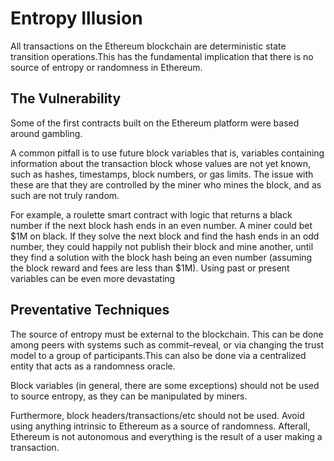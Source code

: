 # Entropy Illusion

All transactions on the Ethereum blockchain are deterministic state transition operations.This has the fundamental implication that there is no source of entropy or randomness in Ethereum.

## The Vulnerability

Some of the first contracts built on the Ethereum platform were based around gambling.

A common pitfall is to use future block variables that is, variables containing information about the transaction block whose values are not yet known, such as hashes, timestamps, block numbers, or gas limits. The issue with these are that they are controlled by the miner who mines the block, and as such are not truly random.

For example, a roulette smart contract with logic that returns a black number if the next block hash ends in an even number. A miner could bet $1M on black. If they solve the next block and find the hash ends in an odd number, they could happily not publish their block and mine another, until they find a solution with the block hash being an even number (assuming the block reward and fees are less than $1M). Using past or present variables can be even more devastating

## Preventative Techniques

The source of entropy must be external to the blockchain. This can be done among peers with systems such as commit–reveal, or via changing the trust model to a group of participants.This can also be done via a centralized entity that acts as a randomness oracle.

Block variables (in general, there are some exceptions) should not be used to source entropy, as they can be manipulated by miners.

Furthermore, block headers/transactions/etc should not be used. Avoid using anything intrinsic to Ethereum as a source of randomness. Afterall, Ethereum is not autonomous and everything is the result of a user making a transaction.
